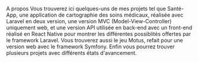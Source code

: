A propos
Vous trouverez ici quelques-uns de mes projets tel que Santé-App, une application de cartographie des soins médicaux, réalisée avec Laravel en deux version, une version MVC (Model-View-Controller) uniquement web, et une version API utilisée en back-end avec un front-end réalisé en React Native pour montrer les différentes possiblités offertes par le framework Laravel. Vous trouverez aussi le jeu Motus, refait pour une version web avec le framework Symfony. Enfin vous pourrez trouver plusieurs projets avec différents états d'avancement.

